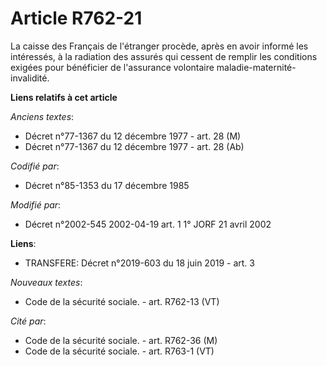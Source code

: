 # Article R762-21

La caisse des Français de l'étranger procède, après en avoir informé les intéressés, à la radiation des assurés qui cessent
de remplir les conditions exigées pour bénéficier de l'assurance volontaire maladie-maternité-invalidité.

**Liens relatifs à cet article**

_Anciens textes_:

  - Décret n°77-1367 du 12 décembre 1977 - art. 28 (M)
  - Décret n°77-1367 du 12 décembre 1977 - art. 28 (Ab)

_Codifié par_:

  - Décret n°85-1353 du 17 décembre 1985

_Modifié par_:

  - Décret n°2002-545 2002-04-19 art. 1 1° JORF 21 avril 2002

**Liens**:

  - TRANSFERE: Décret n°2019-603 du 18 juin 2019 - art. 3

_Nouveaux textes_:

  - Code de la sécurité sociale. - art. R762-13 (VT)

_Cité par_:

  - Code de la sécurité sociale. - art. R762-36 (M)
  - Code de la sécurité sociale. - art. R763-1 (VT)
